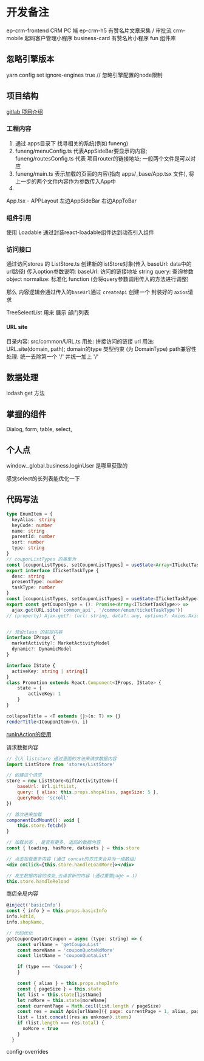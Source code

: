 # 开发备注

ep-crm-frontend CRM PC 端
ep-crm-h5  有赞名片文章采集 / 审批流
crm-mobile  起码客户管理小程序
business-card 有赞名片小程序
fun 组件库

## 忽略引擎版本

yarn config set ignore-engines true // 忽略引擎配置的node限制

## 项目结构

[gitlab 项目介绍](https://gitlab.qima-inc.com/enable-platform-frontend/ep-crm-frontend#%E5%BC%80%E5%8F%91%E7%8E%AF%E5%A2%83%E5%8F%8A%E9%83%A8%E7%BD%B2)

### 工程内容

1. 通过 apps目录下 找寻相关的系统(例如 funeng)
2. funeng/menuConfig.ts 代表AppSideBar要显示的内容; funeng/routesConfig.ts 代表 项目router的链接地址; 一般两个文件是可以对应
3. funeng/main.ts 表示加载的页面的内容(指向 apps/_base/App.tsx 文件), 将上一步的两个文件内容作为参数传入App中
4. 
App.tsx - APPLayout 左边AppSideBar 右边AppToBar

### 组件引用

使用 Loadable 通过封装react-loadable组件达到动态引入组件

### 访问接口

通过访问stores 的 ListStore.ts 创建新的listStore对象(传入 baseUrl: data中的url路径)
传入option参数说明:
    baseUrl: 访问的链接地址 string
    query: 查询参数 object
    normalize: 标准化 function (会将query参数调用传入的方法进行调整)

那么 内容逻辑会通过传入的`baseUrl`通过 `createApi` 创建一个 封装好的 `axios`请求

TreeSelectList 用来 展示 部门列表

#### URL site

目录内容: src/common/URL.ts
用处: 拼接访问的链接 url
用法: URL.site(domain, path);
domain的type 类型约束 (为 DomainType)
path兼容性处理: 统一去除第一个 '/' 并统一加上 '/'

## 数据处理

lodash get 方法

## 掌握的组件

Dialog, form, table, select, 

## 个人点

window._global.business.loginUser 是哪里获取的

感觉select的长列表能优化一下

## 代码写法

```ts
type EnumItem = {
  keyAlias: string
  keyCode: number
  name: string
  parentId: number
  sort: number
  type: string
}
// couponListTypes 的类型为 
const [couponListTypes, setCouponListTypes] = useState<Array<ITicketTaskType>>([])
export interface ITicketTaskType {
  desc: string
  presentType: number
  taskType: number
}
const [couponListTypes, setCouponListTypes] = useState<ITicketTaskType>()
export const getCouponType = (): Promise<Array<ITicketTaskType>> =>
  ajax.get(URL.site('common_api', '/common/enum/ticketTaskType'))
// (property) Ajax.get?: (url: string, data?: any, options?: Axios.AxiosRequestConfig & Props) => Promise<any>


// 预设class 的前提内容
interface IProps {
  marketActivity?: MarketActivityModel
  dynamic?: DynamicModel
}

interface IState {
  activeKey: string | string[]
}
class Promotion extends React.Component<IProps, IState> {
    state = {
        activeKey: 1
    }
}
```

```ts
collapseTitle = <T extends {}>(n: T) => {}
renderTitle<ICouponItem>(n, i)
```

[runInAction的使用](https://zhuanlan.zhihu.com/p/77170757)

请求数据内容

```jsx
// 引入 liststore 通过里面的方法来请求数据内容
import ListStore from 'stores/ListStore'

// 创建这个请求
store = new ListStore<GiftActivityItem>({
    baseUrl: Url.giftList,
    query: { alias: this.props.shopAlias, pageSize: 5 },
    queryMode: 'scroll'
})

// 首次进来加载
componentDidMount(): void {
    this.store.fetch()
}

// 加载状态 , 是否有更多, 返回的数据内容
const { loading, hasMore, datasets } = this.store

// 点击加载更多内容 (通过 concat的方式来合并为一维数组)
<div onClick={this.store.handleLoadMore}></div>

// 发生数据内容的改变,去请求新的内容 (通过重置page = 1)
this.store.handleReload
```

商店全局内容

```jsx
@inject('basicInfo')
const { info } = this.props.basicInfo
info.kdtId,
info.shopName,

```

```jsx
// 代码优化
getCouponQuotaOrCoupon = async (type: string) => {
    const urlName = 'getCoupouList'
    const moreName = 'couponQuotaNoMore'
    const listName = 'couponQuotaList'

    if (type === 'Coupon') {
    }

    const { alias } = this.props.shopInfo
    const { pageSize } = this.state
    let list = this.state[listName]
    let noMore = this.state[moreName]
    const currentPage = Math.ceil(list.length / pageSize)
    const res = await Apis[urlName]({ page: currentPage + 1, alias, pageSize })
    list = list.concat((res as unknown).items)
    if (list.length === res.total) {
      noMore = true
    }
  }
```
config-overrides
